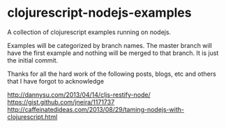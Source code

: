 clojurescript-nodejs-examples
=============================

A collection of clojurescript examples running on nodejs.  

Examples will be categorized by branch names.  The master branch will have the first example and nothing will be merged to that branch.  It is just the initial commit.

Thanks for all the hard work of the following posts, blogs, etc and others that I have forgot to acknowledge

http://dannysu.com/2013/04/14/cljs-restify-node/
https://gist.github.com/jneira/1171737
http://caffeinatedideas.com/2013/08/29/taming-nodejs-with-clojurescript.html

